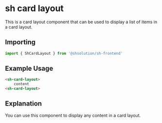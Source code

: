 # sh card layout
This is a card layout component that can be used to display a list of items in a card layout.

## Importing

```javascript
import { ShCardLayout } from '@shsolution/sh-frontend'
```

## Example Usage
```html
<sh-card-layout>
    content
<sh-card-layout>
```

## Explanation
You can use this component to display any content in a card layout.
